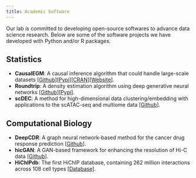 ```yaml
---
title: Academic Software
---
```


Our lab is committed to developing open-source softwares to advance data science research. Below are some of the software projects we have developed with Python and/or R packages.

## Statistics

- **CausalEGM**: A causal inference algorithm that could handle large-scale datasets [[Github](https://github.com/SUwonglab/CausalEGM)][[Pypi](https://pypi.org/project/CausalEGM/)][[CRAN](https://cran.r-project.org/web/packages/RcausalEGM/index.html)][[Website](https://causalegm.readthedocs.io/)].
- **Roundtrip**: A density estimation algorithm using deep generative neural networks [[Github](https://github.com/kimmo1019/Roundtrip)][[Pypi](https://pypi.org/project/pyroundtrip/)].
- **scDEC**: A method for high-dimensional data clustering/embedding with applications to the scATAC-seq and multiome data [[Github](https://github.com/kimmo1019/scDEC)].

## Computational Biology

- **DeepCDR**: A graph neural network-based method for the cancer drug response prediction [[Github](https://github.com/kimmo1019/DeepCDR)].
- **hicGAN**: A GAN-based framework for enhancing the resolution of Hi-C data [[Github](https://github.com/kimmo1019/hicGAN)].
- **HiChIPdb**: The first HiChIP database, containing 262 million interactions across 108 cell types [[Database](https://health.tsinghua.edu.cn/hichipdb/)].

